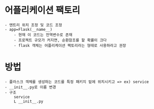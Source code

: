 # 어플리케이션 팩토리
    - 엔트리 위치 조정 및 코드 조정
    - app=Flask(__name__)
        - 현재 이 코드는 전역변수로 존재
        - 프로젝트 규모가 커지면, 순환참조를 할 확률이 크다
        - flask 객체는 어플리케이션 팩토리라는 형태로 사용하라고 권장
# 방법
    - 플라스크 객체를 생성하는 코드를 특정 패키지 밑에 위치시키고 => ex) service
    - __init__.py로 이름 변경
    - 구조
        service
        L __init__.py
